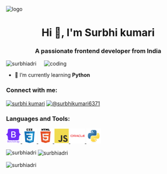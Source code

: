 ![logo](https://media0.giphy.com/headers/GitHub/w8ZJLtJbmuph.gif)
<h1 align="center">Hi 👋, I'm Surbhi kumari</h1>
<h3 align="center">A passionate frontend developer from India</h3>

<img align="right" width=400 alt="coding" src=https://media.tenor.com/QVC1Nmb9TwUAAAAi/coding.gif>

<p align="left"> <img src="https://komarev.com/ghpvc/?username=surbhiadri&label=Profile%20views&color=0e75b6&style=flat" alt="surbhiadri" /> </p>

- 🌱 I’m currently learning **Python**

<h3 align="left">Connect with me:</h3>
<p align="left">
<a href="https://linkedin.com/in/surbhi kumari" target="blank"><img align="center" src="https://raw.githubusercontent.com/rahuldkjain/github-profile-readme-generator/master/src/images/icons/Social/linked-in-alt.svg" alt="surbhi kumari" height="30" width="40" /></a>
<a href="https://www.hackerrank.com/@surbhikumari6371" target="blank"><img align="center" src="https://raw.githubusercontent.com/rahuldkjain/github-profile-readme-generator/master/src/images/icons/Social/hackerrank.svg" alt="@surbhikumari6371" height="30" width="40" /></a>
</p>

<h3 align="left">Languages and Tools:</h3>
<p align="left"> <a href="https://getbootstrap.com" target="_blank" rel="noreferrer"> <img src="https://raw.githubusercontent.com/devicons/devicon/master/icons/bootstrap/bootstrap-plain-wordmark.svg" alt="bootstrap" width="40" height="40"/> </a> <a href="https://www.w3schools.com/css/" target="_blank" rel="noreferrer"> <img src="https://raw.githubusercontent.com/devicons/devicon/master/icons/css3/css3-original-wordmark.svg" alt="css3" width="40" height="40"/> </a> <a href="https://www.w3.org/html/" target="_blank" rel="noreferrer"> <img src="https://raw.githubusercontent.com/devicons/devicon/master/icons/html5/html5-original-wordmark.svg" alt="html5" width="40" height="40"/> </a> <a href="https://developer.mozilla.org/en-US/docs/Web/JavaScript" target="_blank" rel="noreferrer"> <img src="https://raw.githubusercontent.com/devicons/devicon/master/icons/javascript/javascript-original.svg" alt="javascript" width="40" height="40"/> </a> <a href="https://www.oracle.com/" target="_blank" rel="noreferrer"> <img src="https://raw.githubusercontent.com/devicons/devicon/master/icons/oracle/oracle-original.svg" alt="oracle" width="40" height="40"/> </a> <a href="https://www.python.org" target="_blank" rel="noreferrer"> <img src="https://raw.githubusercontent.com/devicons/devicon/master/icons/python/python-original.svg" alt="python" width="40" height="40"/> </a> </p>

<p><img align="left" src="https://github-readme-stats.vercel.app/api/top-langs?username=surbhiadri&show_icons=true&locale=en&layout=compact" alt="surbhiadri" /></p>

<p>&nbsp;<img align="center" src="https://github-readme-stats.vercel.app/api?username=surbhiadri&show_icons=true&locale=en" alt="surbhiadri" /></p>

<p><img align="center" src="https://github-readme-streak-stats.herokuapp.com/?user=surbhiadri&" alt="surbhiadri" /></p>
